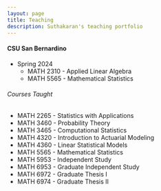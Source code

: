 ```yaml
---
layout: page
title: Teaching
description: Suthakaran's teaching portfolio
---
```

#### CSU San Bernardino
* Spring 2024
   * <a style="text-decoration:none"  target="_blank" rel="noopener noreferrer">MATH 2310 - Applied Linear Algebra 
   * <a style="text-decoration:none" href="../pages/MathStat.html" target="_blank" rel="noopener noreferrer">MATH 5565 - Mathematical Statistics </a>

  
###### Courses Taught
   * <a style="text-decoration:none" href="../pages/StatApp.html" target="_blank" rel="noopener noreferrer">MATH 2265 - Statistics with Applications</a> 
   * MATH 3460 - Probability Theory
   * MATH 3465 - Computational Statistics
   * MATH 4320 - Introduction to Actuarial Modeling
   * MATH 4360 - Linear Statistical Models
   * MATH 5565 - Mathematical Statistics
   * MATH 5953 - Independent Study
   * MATH 6953 - Graduate Independent Study
   * MATH 6972 - Graduate Thesis I
   * MATH 6974 - Graduate Thesis II

